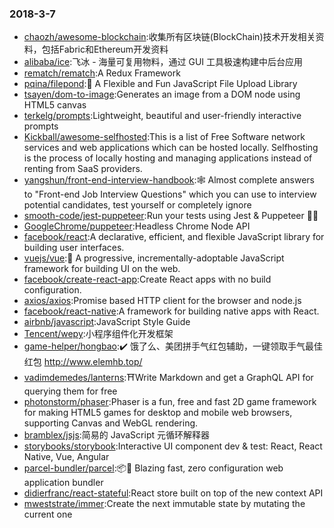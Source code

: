 ### 2018-3-7 
* [chaozh/awesome-blockchain](https://github.com//chaozh/awesome-blockchain):收集所有区块链(BlockChain)技术开发相关资料，包括Fabric和Ethereum开发资料 
* [alibaba/ice](https://github.com//alibaba/ice):飞冰 - 海量可复用物料，通过 GUI 工具极速构建中后台应用 
* [rematch/rematch](https://github.com//rematch/rematch):A Redux Framework 
* [pqina/filepond](https://github.com//pqina/filepond):🌊 A Flexible and Fun JavaScript File Upload Library 
* [tsayen/dom-to-image](https://github.com//tsayen/dom-to-image):Generates an image from a DOM node using HTML5 canvas 
* [terkelg/prompts](https://github.com//terkelg/prompts):Lightweight, beautiful and user-friendly interactive prompts 
* [Kickball/awesome-selfhosted](https://github.com//Kickball/awesome-selfhosted):This is a list of Free Software network services and web applications which can be hosted locally. Selfhosting is the process of locally hosting and managing applications instead of renting from SaaS providers. 
* [yangshun/front-end-interview-handbook](https://github.com//yangshun/front-end-interview-handbook):🕸 Almost complete answers to "Front-end Job Interview Questions" which you can use to interview potential candidates, test yourself or completely ignore 
* [smooth-code/jest-puppeteer](https://github.com//smooth-code/jest-puppeteer):Run your tests using Jest & Puppeteer 🎪✨ 
* [GoogleChrome/puppeteer](https://github.com//GoogleChrome/puppeteer):Headless Chrome Node API 
* [facebook/react](https://github.com//facebook/react):A declarative, efficient, and flexible JavaScript library for building user interfaces. 
* [vuejs/vue](https://github.com//vuejs/vue):🖖 A progressive, incrementally-adoptable JavaScript framework for building UI on the web. 
* [facebook/create-react-app](https://github.com//facebook/create-react-app):Create React apps with no build configuration. 
* [axios/axios](https://github.com//axios/axios):Promise based HTTP client for the browser and node.js 
* [facebook/react-native](https://github.com//facebook/react-native):A framework for building native apps with React. 
* [airbnb/javascript](https://github.com//airbnb/javascript):JavaScript Style Guide 
* [Tencent/wepy](https://github.com//Tencent/wepy):小程序组件化开发框架 
* [game-helper/hongbao](https://github.com//game-helper/hongbao):✔️ 饿了么、美团拼手气红包辅助，一键领取手气最佳红包 http://www.elemhb.top/ 
* [vadimdemedes/lanterns](https://github.com//vadimdemedes/lanterns):⛩Write Markdown and get a GraphQL API for querying them for free 
* [photonstorm/phaser](https://github.com//photonstorm/phaser):Phaser is a fun, free and fast 2D game framework for making HTML5 games for desktop and mobile web browsers, supporting Canvas and WebGL rendering. 
* [bramblex/jsjs](https://github.com//bramblex/jsjs):简易的 JavaScript 元循环解释器 
* [storybooks/storybook](https://github.com//storybooks/storybook):Interactive UI component dev & test: React, React Native, Vue, Angular 
* [parcel-bundler/parcel](https://github.com//parcel-bundler/parcel):📦🚀 Blazing fast, zero configuration web application bundler 
* [didierfranc/react-stateful](https://github.com//didierfranc/react-stateful):React store built on top of the new context API 
* [mweststrate/immer](https://github.com//mweststrate/immer):Create the next immutable state by mutating the current one 
